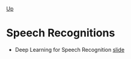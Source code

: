 [Up](index.md)

# Speech Recognitions
* Deep Learning for Speech Recognition [slide](http://slideplayer.com/slide/5263915/)

